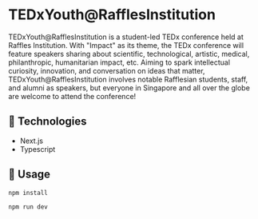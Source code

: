 # TEDxYouth@RafflesInstitution
TEDxYouth@RafflesInstitution is a student-led TEDx conference held at Raffles Institution. With "Impact" as its theme, the TEDx conference will feature speakers sharing about scientific, technological, artistic, medical, philanthropic, humanitarian impact, etc. Aiming to spark intellectual curiosity, innovation, and conversation on ideas that matter, TEDxYouth@RafflesInstitution involves notable Rafflesian students, staff, and alumni as speakers, but everyone in Singapore and all over the globe are welcome to attend the conference!

## 🤖 Technologies
- Next.js
- Typescript

## 🔨 Usage
```bash
npm install
```

```bash
npm run dev
```
